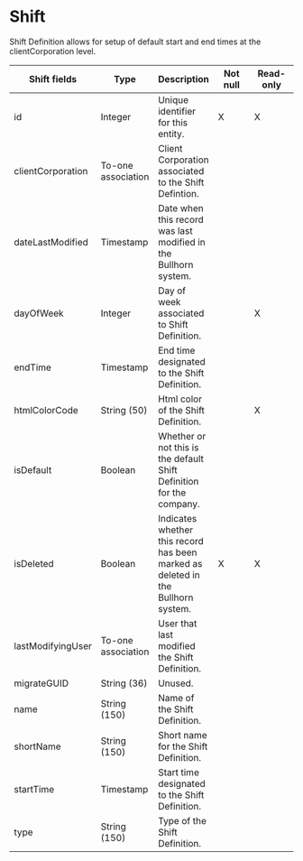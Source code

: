 # Shift

Shift Definition allows for setup of default start and end times at the clientCorporation level.

<table>
    <colgroup>
        <col width="20%" />
        <col width="20%" />
        <col width="20%" />
        <col width="20%" />
        <col width="20%" />
    </colgroup>
    <thead>
        <tr class="header">
            <th>Shift fields</th>
            <th>Type</th>
            <th>Description</th>
            <th>Not null</th>
            <th>Read-only</th>
        </tr>
    </thead>
    <tbody>
        <tr class="even">
            <td>id</td>
            <td>Integer</td>
            <td>Unique identifier for this entity.</td>
            <td>X</td>
            <td>X</td>
        </tr>
        <tr class="odd">
            <td>clientCorporation</td>
            <td>To-one association</td>
            <td>Client Corporation associated to the Shift Defintion.</td>
            <td></td>
            <td></td>
        </tr>
        <tr class="even">
            <td>dateLastModified</td>
            <td>Timestamp</td>
            <td>Date when this record was last modified in the Bullhorn system.</td>
            <td></td>
            <td></td>
        </tr>
        <tr class="odd">
            <td>dayOfWeek</td>
            <td>Integer</td>
            <td>Day of week associated to Shift Definition.</td>
            <td></td>
            <td>X</td>
        </tr>
        <tr class="even">
            <td>endTime</td>
            <td>Timestamp</td>
            <td>End time designated to the Shift Definition.</td>
            <td></td>
            <td></td>
        </tr>
        <tr class="odd">
            <td>htmlColorCode</td>
            <td>String (50)</td>
            <td>Html color of the Shift Definition.</td>
            <td></td>
            <td>X</td>
        </tr>
        <tr class="even">
            <td>isDefault</td>
            <td>Boolean</td>
            <td>Whether or not this is the default Shift Definition for the company.</td>
            <td></td>
            <td></td>
        </tr>
        <tr class="odd">
            <td>isDeleted</td>
            <td>Boolean</td>
            <td>Indicates whether this record has been marked as deleted in the Bullhorn system.</td>
            <td>X</td>
            <td>X</td>
        </tr>
        <tr class="even">
            <td>lastModifyingUser</td>
            <td>To-one association</td>
            <td>User that last modified the Shift Definition.</td>
            <td></td>
            <td></td>
        </tr>
        <tr class="odd">
            <td>migrateGUID</td>
            <td>String (36)</td>
            <td>Unused.</td>
            <td></td>
            <td></td>
        </tr>
        <tr class="even">
            <td>name</td>
            <td>String (150)</td>
            <td>Name of the Shift Definition.</td>
            <td></td>
            <td></td>
        </tr>
        <tr class="odd">
            <td>shortName</td>
            <td>String (150)</td>
            <td>Short name for the Shift Definition.</td>
            <td></td>
            <td></td>
        </tr>
        <tr class="even">
            <td>startTime</td>
            <td>Timestamp</td>
            <td>Start time designated to the Shift Definition.</td>
            <td></td>
            <td></td>
        </tr>
        <tr class="odd">
            <td>type</td>
            <td>String (150)</td>
            <td>Type of the Shift Definition.</td>
            <td></td>
            <td></td>
        </tr>
    </tbody>
</table>
